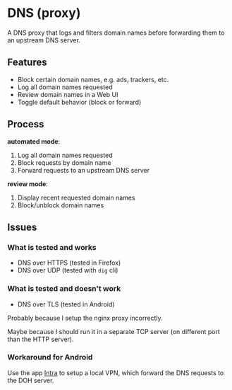# DNS (proxy)

A DNS proxy that logs and filters domain names before forwarding them to an upstream DNS server.

## Features

- Block certain domain names, e.g. ads, trackers, etc.
- Log all domain names requested
- Review domain names in a Web UI
- Toggle default behavior (block or forward)

## Process

**automated mode**:

1. Log all domain names requested
2. Block requests by domain name
3. Forward requests to an upstream DNS server

**review mode**:

1. Display recent requested domain names
2. Block/unblock domain names

## Issues

### What is tested and works

- DNS over HTTPS (tested in Firefox)
- DNS over UDP (tested with `dig` cli)

### What is tested and doesn't work

- DNS over TLS (tested in Android)

Probably because I setup the nginx proxy incorrectly.

Maybe because I should run it in a separate TCP server (on different port than the HTTP server).

### Workaround for Android

Use the app [Intra](https://play.google.com/store/apps/details?id=app.intra) to setup a local VPN, which forward the DNS requests to the DOH server.
